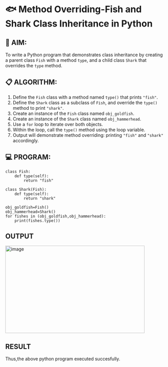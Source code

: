 # 🐟 Method Overriding-Fish and Shark Class Inheritance in Python

## 🧠 AIM:
To write a Python program that demonstrates class inheritance by creating a parent class `Fish` with a method `type`, and a child class `Shark` that overrides the `type` method.

## 📋 ALGORITHM:

1. Define the `Fish` class with a method named `type()` that prints `"fish"`.
2. Define the `Shark` class as a subclass of `Fish`, and override the `type()` method to print `"shark"`.
3. Create an instance of the `Fish` class named `obj_goldfish`.
4. Create an instance of the `Shark` class named `obj_hammerhead`.
5. Use a `for` loop to iterate over both objects.
6. Within the loop, call the `type()` method using the loop variable.
7. Output will demonstrate method overriding: printing `"fish"` and `"shark"` accordingly.

## 💻 PROGRAM:
```
class Fish:
    def type(self):
        return "fish"

class Shark(Fish):
	def type(self):
	    return "shark"

obj_goldfish=Fish()
obj_hammerhead=Shark()
for fishes in (obj_goldfish,obj_hammerhead):
    print(fishes.type())
```
## OUTPUT
<img width="436" height="274" alt="image" src="https://github.com/user-attachments/assets/66f4b745-80d1-424d-8327-43cfcb364aec" />

## RESULT
Thus,the above python program executed succesfully.
